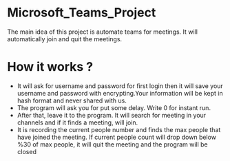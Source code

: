 # Microsoft_Teams_Project

The main idea of this project is automate teams for meetings. It will automatically join and quit the meetings. 

# How it works ? 

- It will ask for username and password for first login then it will save your username and password with encrypting.Your information will be kept in hash format and never shared with us.
- The program will ask you for put some delay. Write 0 for instant run. 
- After that, leave it to the program. It will search for meeting in your channels and if it finds a meeting, will join.
- It is recording the current people number and finds the max people that have joined the meeting. If current people count will drop down below %30 of max people, it will quit the meeting and the program will be closed





